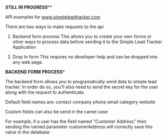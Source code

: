 *******STILL IN PROGRESS*********


API examples for www.simpleleadtracker.com


There are two ways to make requests to the api


1. Backend form process
This allows you to create your own forms or other ways to process data before sending it to the Simple Lead Tracker Application

2. Drop In form
This requires no developer help and can be dropped into any web page.






****BACKEND FORM PROCESS*****

The backend form allows you to programatically send data to simple lead tracker. In order do so, you'll also need
to send the secret key for the user along with the request to authenticate.

Default field names are:
contact
company
phone
email
category
website


Custom fields can also be send in the camel case

For example, if a user has the field named "Customer Address" then sending the named parameter customerAddress will correctly save this value in the database
